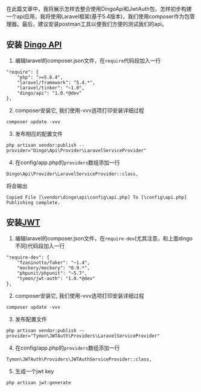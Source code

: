 在此篇文章中，我将展示怎样去整合使用DingoApi和JwtAuth包，怎样初步构建一个api应用，我将使用Laravel框架(基于5.4版本)，我们使用composer作为包管理器。最后，建议安装postman工具以便我们方便的测试我们的api。

## 安装 [Dingo API](https://github.com/dingo/api)

1. 编辑laravel的composer.json文件，在`require`代码段加入一行

```
"require": {
    "php": ">=5.6.4",
    "laravel/framework": "5.4.*",
    "laravel/tinker": "~1.0",
    "dingo/api": "1.0.*@dev"
},
```

2. composer安装它, 我们使用-vvv选项打印安装详细过程

```
composer update -vvv
```

3. 发布相应的配置文件
```
php artisan vendor:publish --provider="Dingo\Api\Provider\LaravelServiceProvider"
```

4. 在config/app.php的`providers`数组添加一行

```
Dingo\Api\Provider\LaravelServiceProvider::class,
```
将会输出  
```
Copied File [\vendor\dingo\api\config\api.php] To [\config\api.php]  
Publishing complete.
```


## 安装[JWT](https://github.com/tymondesigns/jwt-auth)

1. 编辑laravel的composer.json文件，在`require-dev`(尤其注意，和上面dingo不同)代码段加入一行
```
"require-dev": {
    "fzaninotto/faker": "~1.4",
    "mockery/mockery": "0.9.*",
    "phpunit/phpunit": "~5.7",
    "tymon/jwt-auth": "1.0.*@dev"
},
```
2. composer安装它, 我们使用-vvv选项打印安装详细过程

```
composer update -vvv
```
3. 发布配置文件
```
php artisan vendor:publish --provider="Tymon\JWTAuth\Providers\LaravelServiceProvider"
```
4. 在config/app.php的`providers`数组添加一行
```
Tymon\JWTAuth\Providers\JWTAuthServiceProvider::class,
```
5. 生成一个jwt key
```
php artisan jwt:generate
```
